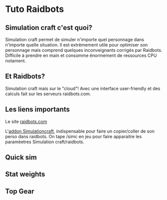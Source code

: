 # Tuto Raidbots

## Simulation craft c'est quoi?

Simulation craft permet de simuler n'importe quel personnage dans n'importe quelle situation.
Il est extrèmement utile pour optimiser son personnage mais comprend quelques inconveignants corrigés par Raidbots.
Difficile à prendre en main et consomme énormement de ressources CPU notament.


## Et Raidbots?

Simulation craft mais sur le "cloud"! Avec une interface user-friendly et des calculs fait sur les serveurs raidbots.com.


## Les liens importants

Le site [raidbots.com](https://www.raidbots.com)

L'[addon Simulationcraft](https://www.curseforge.com/wow/addons/simulationcraft), indispensable pour faire un copier/coller de son perso dans raidbots.
On tape /simc en jeu pour faire apparaitre les paramèetres Simulation craft/raidbots.


## Quick sim




## Stat weights

## Top Gear

